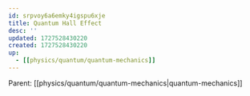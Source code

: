 ```yaml
---
id: srpvoy6a6emky4igspu6xje
title: Quantum Hall Effect
desc: ''
updated: 1727528430220
created: 1727528430220
up:
  - [[physics/quantum/quantum-mechanics]]
---
```


<!-- PARENT: auto -->
Parent: [[physics/quantum/quantum-mechanics|quantum-mechanics]]
<!-- /PARENT -->
